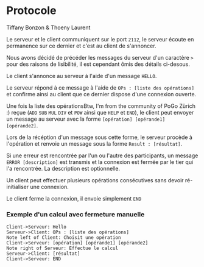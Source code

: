 # Protocole

Tiffany Bonzon & Thoeny Laurent



Le serveur et le client communiquent sur le port `2112`, le serveur écoute en permanence sur ce dernier et c'est au client de s'annoncer.

Nous avons décidé de précéder les messages du serveur d'un caractère `>` pour des raisons de lisibilité, il est cependant ômis des détails ci-desous.

Le client s'annonce au serveur à l'aide d'un message `HELLO`.

Le serveur répond à ce message à l'aide de `OPs : [liste des opérations]` et confirme ainsi au client que ce dernier dispose d'une connexion ouverte.

Une fois la liste des opérationsBtw, I'm from the community of PoGo Zürich :) reçue (`ADD` `SUB` `MUL` `DIV` et `POW` ainsi que `HELP` et `END`), le client peut envoyer un message au serveur avec la forme `[opération] [opérande1] [opérande2]`.

Lors de la récéption d'un message sous cette forme, le serveur procède à l'opération et renvoie un message sous la forme `Result : [résultat]`.

Si une erreur est rencontrée par l'un ou l'autre des participants, un message `ERROR [description]` est transmis et la connexion est fermée par le tier qui l'a rencontrée. La description est optionnelle.

Un client peut effectuer plusieurs opérations consécutives sans devoir ré-initialiser une connexion.

Le client ferme la connexion,  il envoie simplement `END`

### Exemple d'un calcul avec fermeture manuelle

```sequence
Client->Serveur: Hello
Serveur->Client: OPs : [liste des opérations]
Note left of Client: Choisit une opération
Client->Serveur: [opération] [opérande1] [opérande2]
Note right of Serveur: Effectue le calcul
Serveur->Client: [résultat]
Client->Serveur: END
```

